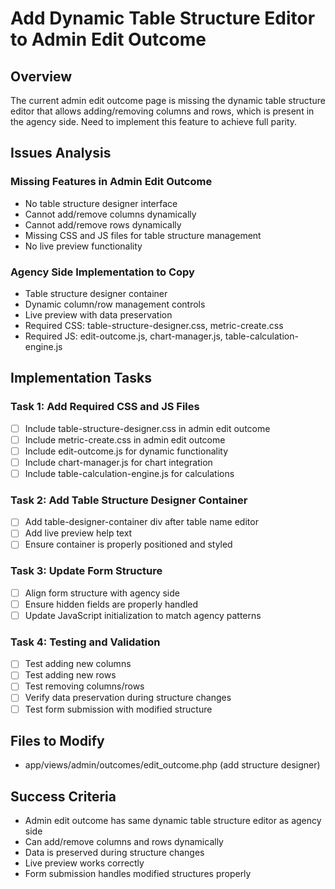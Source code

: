# Add Dynamic Table Structure Editor to Admin Edit Outcome

## Overview
The current admin edit outcome page is missing the dynamic table structure editor that allows adding/removing columns and rows, which is present in the agency side. Need to implement this feature to achieve full parity.

## Issues Analysis

### Missing Features in Admin Edit Outcome
- No table structure designer interface
- Cannot add/remove columns dynamically
- Cannot add/remove rows dynamically  
- Missing CSS and JS files for table structure management
- No live preview functionality

### Agency Side Implementation to Copy
- Table structure designer container
- Dynamic column/row management controls
- Live preview with data preservation
- Required CSS: table-structure-designer.css, metric-create.css
- Required JS: edit-outcome.js, chart-manager.js, table-calculation-engine.js

## Implementation Tasks

### Task 1: Add Required CSS and JS Files
- [ ] Include table-structure-designer.css in admin edit outcome
- [ ] Include metric-create.css in admin edit outcome  
- [ ] Include edit-outcome.js for dynamic functionality
- [ ] Include chart-manager.js for chart integration
- [ ] Include table-calculation-engine.js for calculations

### Task 2: Add Table Structure Designer Container
- [ ] Add table-designer-container div after table name editor
- [ ] Add live preview help text
- [ ] Ensure container is properly positioned and styled

### Task 3: Update Form Structure  
- [ ] Align form structure with agency side
- [ ] Ensure hidden fields are properly handled
- [ ] Update JavaScript initialization to match agency patterns

### Task 4: Testing and Validation
- [ ] Test adding new columns
- [ ] Test adding new rows
- [ ] Test removing columns/rows
- [ ] Verify data preservation during structure changes
- [ ] Test form submission with modified structure

## Files to Modify
- app/views/admin/outcomes/edit_outcome.php (add structure designer)

## Success Criteria
- Admin edit outcome has same dynamic table structure editor as agency side
- Can add/remove columns and rows dynamically
- Data is preserved during structure changes
- Live preview works correctly
- Form submission handles modified structures properly
